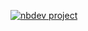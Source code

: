 [![nbdev project](https://github.com/heyvilela/setup/actions/workflows/ci.yml/badge.svg)](https://github.com/heyvilela/setup/actions/workflows/ci.yml)

